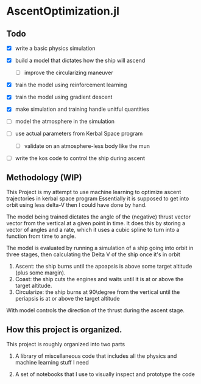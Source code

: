 # AscentOptimization.jl

## Todo

 - [X] write a basic physics simulation 
 - [X] build a model that dictates how the ship will ascend
 	- [ ] improve the circularizing maneuver
 - [X] train the model using reinforcement learning
 - [X] train the model using gradient descent
 - [X] make simulation and training handle unitful quantities
 - [ ] model the atmosphere in the simulation
 - [ ] use actual parameters from Kerbal Space program
 	- [ ] validate on an atmosphere-less body like the mun
 - [ ] write the kos code to control the ship during ascent
 

## Methodology (WIP)
This Project is my attempt to use machine learning to optimize ascent trajectories in kerbal space program
Essentially it is supposed to get into orbit using less delta-V then I could have done by hand. 

The model being trained dictates the angle of the (negative) thrust vector vector from the vertical at a given point in time.
It does this by storing a vector of angles and a rate, which it uses a cubic spline to turn into a function from time to angle.

The model is evaluated by running a simulation of a ship going into orbit in three stages, then calculating the Delta V of the ship once it's in orbit

1. Ascent: the ship burns until the apoapsis is above some target altitude (plus some margin). 
2. Coast: the ship cuts the engines and waits until it is at or above the target altitude.
3. Circularize: the ship burns at 90\degree from the vertical until the periapsis is at or above the target altitude

With model controls the direction of the thrust during the ascent stage. 

## How this project is organized.

This project is roughly organized into two parts

1. A library of miscellaneous code that includes all the physics and machine learning stuff I need

2. A set of notebooks that I use to visually inspect and prototype the code
